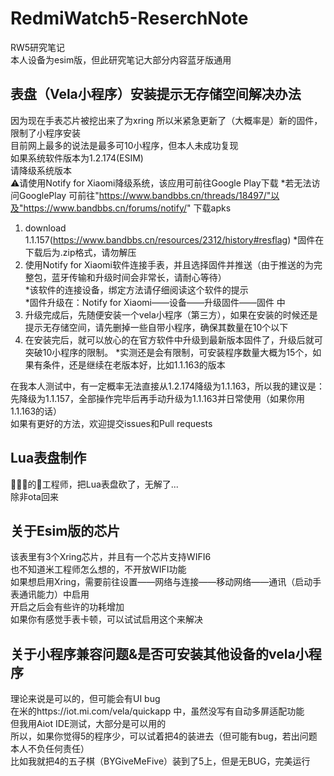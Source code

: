 # RedmiWatch5-ReserchNote
RW5研究笔记  
本人设备为esim版，但此研究笔记大部分内容蓝牙版通用  
## 表盘（Vela小程序）安装提示无存储空间解决办法  
因为现在手表芯片被挖出来了为xring 所以米紧急更新了（大概率是）新的固件，限制了小程序安装  
目前网上最多的说法是最多可10小程序，但本人未成功复现  
如果系统软件版本为1.2.174(ESIM)  
请降级系统版本  
⚠️请使用Notify for Xiaomi降级系统，该应用可前往Google Play下载
*若无法访问GooglePlay 可前往"https://www.bandbbs.cn/threads/18497/"以及"https://www.bandbbs.cn/forums/notify/" 下载apks
1. download 1.1.157(https://www.bandbbs.cn/resources/2312/history#resflag)
      *固件在下载后为.zip格式，请勿解压  
2. 使用Notify for Xiaomi软件连接手表，并且选择固件并推送（由于推送的为完整包，蓝牙传输和升级时间会非常长，请耐心等待）  
   *该软件的连接设备，绑定方法请仔细阅读这个软件的提示  
   *固件升级在：Notify for Xiaomi——设备——升级固件——固件 中  
3. 升级完成后，先随便安装一个vela小程序（第三方），如果在安装的时候还是提示无存储空间，请先删掉一些自带小程序，确保其数量在10个以下
4. 在安装完后，就可以放心的在官方软件中升级到最新版本固件了，升级后就可突破10小程序的限制。
*实测还是会有限制，可安装程序数量大概为15个，如果有条件，还是继续在老版本好，比如1.1.163的版本  

在我本人测试中，有一定概率无法直接从1.2.174降级为1.1.163，所以我的建议是：  
先降级为1.1.157，全部操作完毕后再手动升级为1.1.163并日常使用（如果你用1.1.163的话）  
如果有更好的方法，欢迎提交issues和Pull requests
##  Lua表盘制作
🐶🐔🌿的🐒工程师，把Lua表盘砍了，无解了...  
除非ota回来  
## 关于Esim版的芯片  
该表里有3个Xring芯片，并且有一个芯片支持WIFI6  
也不知道米工程师怎么想的，不开放WIFI功能  
如果想启用Xring，需要前往设置——网络与连接——移动网络——通讯（启动手表通讯能力）中启用  
开启之后会有些许的功耗增加  
如果你有感觉手表卡顿，可以试试启用这个来解决  
## 关于小程序兼容问题&是否可安装其他设备的vela小程序
理论来说是可以的，但可能会有UI bug  
在米的https://iot.mi.com/vela/quickapp 中，虽然没写有自动多屏适配功能  
但我用Aiot IDE测试，大部分是可以用的  
所以，如果你觉得5的程序少，可以试着把4的装进去（但可能有bug，若出问题本人不负任何责任）  
比如我就把4的五子棋（BYGiveMeFive）装到了5上，但是无BUG，完美运行  
